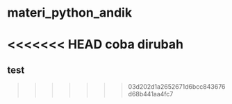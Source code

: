 # materi_python_andik

<<<<<<< HEAD
coba dirubah
=======
## test
>>>>>>> 03d202d1a2652671d6bcc843676d68b441aa4fc7
